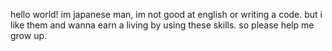 hello world!
im japanese man, im not good at english or writing a code.
but i like them and wanna earn a living by using these skills.
so please help me grow up.

